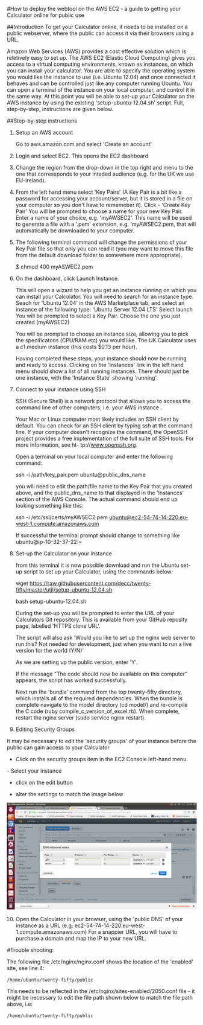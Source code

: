 #How to deploy the webtool on the AWS EC2 - a guide to getting your Calculator online for public use

##Introduction
To get your Calculator online, it needs to be installed on a public webserver, where the public can access it via their browsers using a URL.

Amazon Web Services (AWS) provides a cost effective solution which is reletively easy to set up.  The AWS EC2 (Elastic Cloud Computing) gives you access to a virtual computing environments, known as instances, on which you can install your calculator.  You are able to specify the operating system you would like the instance to use (i.e. Ubuntu 12.04) and once connected it behaves and can be controlled just like any computer running Ubuntu.  You can open a terminal of the instance on your local computer, and control it in the same way.  At this point you will be able to set-up your Calculator on the AWS instance by using the existing 'setup-ubuntu-12.04.sh' script.  Full, step-by-step, instructions are given below.

##Step-by-step instructions

1.  Setup an AWS account

    Go to aws.amazon.com and select 'Create an account'

2. Login and select EC2.  This opens the EC2 dashboard

3. Change the region from the drop-down in the top right and menu to the one that corressponds to your inteded audience (e.g. for the UK we use EU-Ireland).

4. From the left hand menu select 'Key Pairs' (A Key Pair is a bit like a password for accessing your account/server, but it is stored in a     file on your computer so you don't have to rememeber it).
    Click - 'Create Key Pair'
    You will be prompted to choose a name for your new Key Pair.  Enter a name of your choice, e.g. 'myAWSEC2'.  This name will be used to generate a file with a '.pem' extension, e.g. 'myAWSEC2.pem, that will automatically be downloaded to your computer.

5. The following terminal command will change the permissions of your Key Pair file so that only you can read it (you may want to move this file from the default download folder to somewhere more appropriate).

    $ chmod 400 myASWEC2.pem
    

6. On the dashboard, click Launch Instance.

    This will open a wizard to help you get an instance running on which you can install your Calculator.  You will need to search for an instance type.  Seach for 'Ubuntu 12.04' in the AWS Marketplace tab, and select an instance of the following type: 'Ubuntu Server 12.04 LTS'
Select launch
    You will be prompted to select a Key Pair.  Choose the one you just created (myAWSEC2)

    You will be prompted to choose an instance size, allowing you to pick the specificatons (CPU/RAM etc) you would like.  The UK Calculator uses a c1.medium instance (this costs $0.13 per hour).

    Having completed these steps, your instance should now be running and ready to access.  Clicking on the 'Instances' link in the left hand menu should show a list of all running instances.  There should just be one instance, with the 'Instance State' showing 'running'.

7. Connect to your instance using SSH

    SSH (Secure Shell) is a network protocol that allows you to access the command line of other computers, i.e. your AWS instance .

    Your Mac or Linux computer most likely includes an SSH client by default. You can check for an SSH
client by typing ssh at the command line. If your computer doesn't recognize the command, the OpenSSH
project provides a free implementation of the full suite of SSH tools. For more information, see ht-
tp://www.openssh.org.

    Open a terminal on your local computer and enter the following command:

    ssh -i /path/key_pair.pem ubuntu@public_dns_name

    you will need to edit the path/file name to the Key Pair that you created above, and the public_dns_name to that displayed in the 'Instances' section of the AWS Console.  The actual command should end up looking something like this:

    ssh -i /etc/ssl/certs/myAWSEC2.pem ubuntu@ec2-54-74-14-220.eu-west-1.compute.amazonaws.com

    If successful the terminal prompt should change to something like ubuntu@ip-10-32-37-22:~

8. Set-up the Calculator on your instance

    from this terminal it is now possible download and run the Ubuntu set-up script to set up your Calculator, using the commands below:

    wget https://raw.githubusercontent.com/decc/twenty-fifty/master/util/setup-ubuntu-12.04.sh 

    bash setup-ubuntu-12.04.sh

    During the set-up you will be prompted to enter the URL of your Calculators Git repository.  This is available from your GitHub reposity page, labelled 'HTTPS clone URL'.

    The script will also ask 'Would you like to set up the nginx web server to run this? Not needed for development, just when you want to run a live version for the world (Y/N)'

    As we are setting up the public version, enter 'Y'.

    If the message "The code should now be available on this computer" appears, the script has worked successfully.

    Next run the 'bundle' command from the top twenty-fifty directory, which installs all of the required dependencies.  When the bundle is complete navigate to the model directory (cd model/) and re-compile the C code (ruby compile_c_version_of_excel.rb).  When complete, restart the nginx server (sudo service nginx restart).

9. Editing Security Groups

It may be necessary to edit the 'security groups' of your instance before the public can gain access to your Calculator

 - Click on the security groups item in the EC2 Console left-hand menu.
<F7>
 - Select your instance

 - click on the edit button

 - alter the settings to match the image below

![Security groups settings](figures/security_settings.png)



10.  Open the Calculator in your browser, using the 'public DNS' of your instance as a URL (e.g: ec2-54-74-14-220.eu-west-1.compute.amazonaws.com)
    For a snappier URL, you will have to purchase a domain and map the IP to your new URL.



#Trouble shooting:

The following file /etc/nginx/nginx.conf shows the location of the 'enabled' site, see line 4: 

    /home/ubuntu/twenty-fifty/public

This needs to be reflected in the /etc/nginx/sites-enabled/2050.conf file - it might be necessary to edit the file path shown below to match the file path above, i.e:

    /home/ubuntu/twenty-fifty/public

